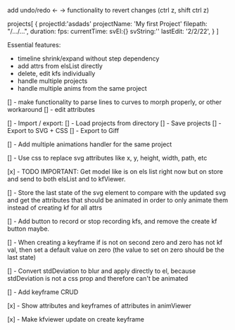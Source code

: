 add undo/redo <- -> functionality to revert changes (ctrl z, shift ctrl z)

projects[
    {
        projectId:'asdads'
        projectName: 'My first Project'
        filepath: "/.../...",
        duration:
        fps:
        currentTime:
        svEl:{}
        svString:''
        lastEdit: '2/2/22',
    }
]

Essential features:

- timeline shrink/expand without step dependency
- add attrs from elsList directly
- delete, edit kfs individually
- handle multiple projects
- handle multiple anims from the same project

[] - make functionality to parse lines to curves to morph properly, or other workaround
[] - edit attributes

[] - Import / export:
    [] - Load projects from directory
    [] - Save projects 
    [] - Export to SVG + CSS
    [] - Export to Giff 

[] - Add multiple animations handler for the same project

[] - Use css to replace svg attributes like x, y, height, width, path, etc

[x] - TODO IMPORTANT: Get model like is on els list right now but on store and send to both elsList and to kfViewer.

[] - Store the last state of the svg element to compare with the updated svg and get the attributes
that should be animated in order to only animate them instead of creating kf for all attrs

[] - Add button to record or stop recording kfs, and remove the create kf button maybe.

[] - When creating a keyframe if is not on second zero and zero has not kf val, then set a default value on zero (the value to set on zero should be the last state)

[] - Convert stdDeviation to blur and apply directly to el, because stdDeviation is not a css prop
    and therefore can't be animated

[] - Add keyframe CRUD

[x] - Show attributes and keyframes of attributes in animViewer

[x] - Make kfviewer update on create keyframe
